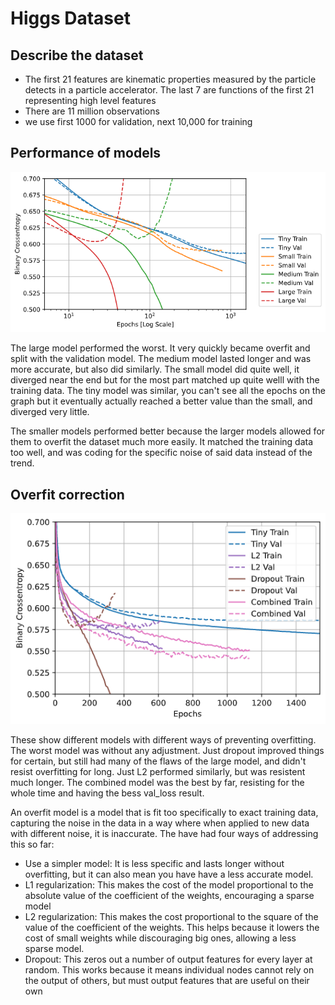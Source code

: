 # Higgs Dataset

## Describe the dataset

* The first 21 features are kinematic properties measured by the particle detects in a particle accelerator. The last 7 are functions of the first 21 representing high level features 
* There are 11 million observations 
* we use first 1000 for validation, next 10,000 for training 

## Performance of models 

![comparegraph](comparegraph.png)

The large model performed the worst. It very quickly became overfit and split with the validation model. The medium model lasted longer and was more accurate, but also did similarly. The small model did quite well, it diverged near the end but for the most part matched up quite welll with the training data. The tiny model was similar, you can't see all the epochs on the graph but it eventually actually reached a better value than the small, and diverged very little. 

The smaller models performed better because the larger models allowed for them to overfit the dataset much more easily. It matched the training data too well, and was coding for the specific noise of said data instead of the trend. 

## Overfit correction

![graph](graph.png)

These show different models with different ways of preventing overfitting. The worst model was without any adjustment. Just dropout improved things for certain, but still had many of the flaws of the large model, and didn't resist overfitting for long. Just L2 performed similarly, but was resistent much longer. The combined model was the best by far, resisting for the whole time and having the bess val_loss result. 



An overfit model is a model that is fit too specifically to exact training data, capturing the noise in the data in a way where when applied to new data with different noise, it is inaccurate. The have had four ways of addressing this so far:

* Use a simpler model: It is less specific and lasts longer without overfitting, but it can also mean you have have a less accurate model. 
* L1 regularization: This makes the cost of the model proportional to the absolute value of the coefficient of the weights, encouraging a sparse model
* L2 regularization: This makes the cost proportional to the square of the value of the coefficient of the weights. This helps because it lowers the cost of small weights while discouraging big ones, allowing a less sparse model. 
* Dropout: This zeros out a number of output features for every layer at random. This works because it means individual nodes cannot rely on the output of others, but must output features that are useful on their own

